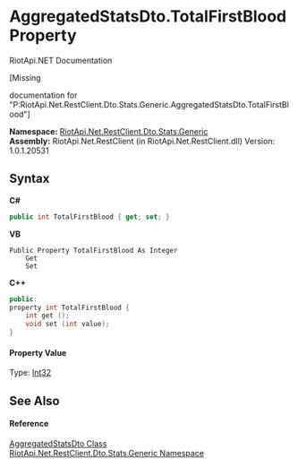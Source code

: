 # AggregatedStatsDto.TotalFirstBlood Property 
RiotApi.NET Documentation 

\[Missing <summary> documentation for "P:RiotApi.Net.RestClient.Dto.Stats.Generic.AggregatedStatsDto.TotalFirstBlood"\]

**Namespace:**&nbsp;<a href="5d01f7ac-cf04-77d7-641a-3fa8ba633859">RiotApi.Net.RestClient.Dto.Stats.Generic</a><br />**Assembly:**&nbsp;RiotApi.Net.RestClient (in RiotApi.Net.RestClient.dll) Version: 1.0.1.20531

## Syntax

**C#**<br />
``` C#
public int TotalFirstBlood { get; set; }
```

**VB**<br />
``` VB
Public Property TotalFirstBlood As Integer
	Get
	Set
```

**C++**<br />
``` C++
public:
property int TotalFirstBlood {
	int get ();
	void set (int value);
}
```


#### Property Value
Type: <a href="http://msdn2.microsoft.com/en-us/library/td2s409d" target="_blank">Int32</a>

## See Also


#### Reference
<a href="e359dad0-0ffd-00cc-2b4e-523727c841e6">AggregatedStatsDto Class</a><br /><a href="5d01f7ac-cf04-77d7-641a-3fa8ba633859">RiotApi.Net.RestClient.Dto.Stats.Generic Namespace</a><br />